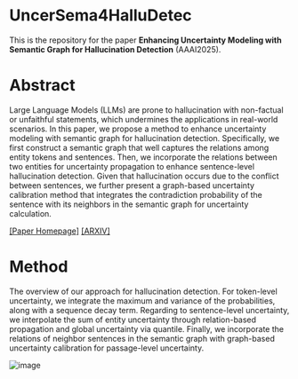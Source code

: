 # UncerSema4HalluDetec
This is the repository for the paper **Enhancing Uncertainty Modeling with Semantic Graph for Hallucination Detection** (AAAI2025).

# Abstract
Large Language Models (LLMs) are prone to hallucination with non-factual or unfaithful statements, which undermines the applications in real-world scenarios. 
In this paper, we propose a method to enhance uncertainty modeling with semantic graph for hallucination detection. Specifically, we first construct a semantic graph that
well captures the relations among entity tokens and sentences. Then, we incorporate the relations between two entities for uncertainty propagation to enhance sentence-level hallucination detection. Given that hallucination occurs due to the conflict between sentences, we further present a graph-based uncertainty calibration method that integrates the contradiction probability of the sentence with its neighbors in the semantic graph for uncertainty calculation.

[[Paper Homepage]]() [[ARXIV]](https://arxiv.org/abs/2501.02020)

# Method
The overview of our approach for hallucination detection. For token-level uncertainty, we integrate the maximum and variance of the probabilities, along with a sequence decay term. Regarding to sentence-level uncertainty, we interpolate the sum of entity uncertainty through relation-based propagation and global uncertainty via quantile. Finally, we incorporate the relations of neighbor sentences in the semantic graph with graph-based uncertainty calibration for passage-level uncertainty.

![image](https://github.com/141forever/UncerSema4HalluDetec/figures/overview.png)
